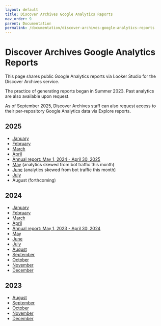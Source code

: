 ```yaml
---
layout: default
title: Discover Archives Google Analytics Reports
nav_order: 9
parent: Documentation
permalink: /documentation/discover-archives-google-analytics-reports
---
```


# Discover Archives Google Analytics Reports  

This page shares public Google Analytics reports via Looker Studio for the Discover Archives service. 

The practice of generating reports began in Summer 2023. Past analytics are also available upon request.

As of September 2025, Discover Archives staff can also request access to their per-repository Google Analytics data via Explore reports. 

## 2025
* [January](https://lookerstudio.google.com/reporting/f9f3d12d-3fc4-40de-a705-6bff9a8ba5dc)
* [February](https://lookerstudio.google.com/reporting/5ad952fc-96c9-404a-9e07-0e009cfd41b4)
* [March](https://lookerstudio.google.com/reporting/34930be5-9ffe-4aad-b216-8cd33c15ad32)
* [April](https://lookerstudio.google.com/reporting/2a609f3c-8a6a-45ef-ad7b-e654cfd87c84)
* [Annual report: May 1, 2024 - April 30, 2025](https://lookerstudio.google.com/reporting/72313c23-dd0e-4428-a401-28157eb112b7)
* [May](https://lookerstudio.google.com/reporting/fdfba681-d898-4e4b-9717-2fefe9fa82b4) (analytics skewed from bot traffic this month)
* [June](https://lookerstudio.google.com/reporting/68f1934d-35b1-4a4b-b7d0-d738fa764816) (analytics skewed from bot traffic this month)
* [July](https://lookerstudio.google.com/reporting/fffdef18-cc45-47ad-bf36-4c2c39a77ab4)
* August (forthcoming)

## 2024
* [January](https://lookerstudio.google.com/reporting/ac8e2f0d-ba7e-43a8-a98b-a1f616452f81)
* [February](https://lookerstudio.google.com/reporting/73a76b8b-1322-405b-b1f0-7597cdfb956a)
* [March](https://lookerstudio.google.com/reporting/bcc92e5e-0dd1-44e9-81e5-62add158ba6d)
* [April](https://lookerstudio.google.com/reporting/24a067d2-fb7c-4489-896b-a9cb1bbc0a61)
* [Annual report: May 1, 2023 - April 30, 2024](https://lookerstudio.google.com/reporting/3e8b3438-82d1-4183-924e-490235189804)
* [May](https://lookerstudio.google.com/reporting/d8b215b9-7c2d-4b23-addd-309f128c09f3)
* [June](https://lookerstudio.google.com/reporting/5fbff6c1-91dc-40e9-ae60-2a7db21911f2)
* [July](https://lookerstudio.google.com/reporting/f3b97fd9-fe59-4313-ae8e-c9a550010ea4)
* [August](https://lookerstudio.google.com/reporting/52f456aa-aac8-4915-8eeb-e0c6b8bdbcf4)
* [September](https://lookerstudio.google.com/reporting/2ae62a44-31ff-4be1-8217-2b05b96c2c87)
* [October](https://lookerstudio.google.com/reporting/74e40b25-6e2f-4574-9f84-0a33b79571b9)
* [November](https://lookerstudio.google.com/reporting/1e1b16f0-42af-4c56-843b-ad994b207638)
* [December](https://lookerstudio.google.com/reporting/ba69db81-fa90-46a1-8f52-31ca691add6e)

## 2023
* [August](https://lookerstudio.google.com/reporting/62f4623e-4945-490b-8748-ed4089fe359a/page/H3aUD)
* [September](https://lookerstudio.google.com/reporting/af82a50e-2e15-49a0-9f7f-9ebe47a820e3)
* [October](https://lookerstudio.google.com/reporting/614cf610-4b69-4b80-881b-4ac72c422574)
* [November](https://lookerstudio.google.com/reporting/e9c29bd7-e36c-47e9-a034-caed5bdb97e5/page/H3aUD)
* [December](https://lookerstudio.google.com/reporting/6b1f42bf-d01f-4a65-a294-bcb79b1a79ff)

